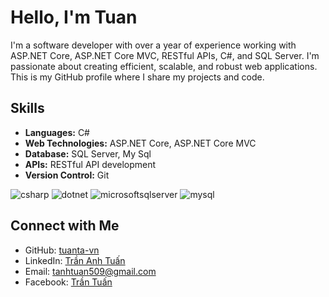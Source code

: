 # Hello, I'm Tuan

I'm a software developer with over a year of experience working with ASP.NET Core, ASP.NET Core MVC, RESTful APIs, C#, and SQL Server. I'm passionate about creating efficient, scalable, and robust web applications. This is my GitHub profile where I share my projects and code.

## Skills

- **Languages:** C#
- **Web Technologies:** ASP.NET Core, ASP.NET Core MVC
- **Database:** SQL Server, My Sql
- **APIs:** RESTful API development
- **Version Control:** Git

![csharp](https://img.shields.io/badge/csharp-000000?style=for-the-badge&logo=csharp&logoColor=white)
![dotnet](https://img.shields.io/badge/dotnet-000000?style=for-the-badge&logo=dotnet&logoColor=white)
![microsoftsqlserver](https://img.shields.io/badge/microsoftsqlserver-000000?style=for-the-badge&logo=microsoftsqlserver&logoColor=white)
![mysql](https://img.shields.io/badge/mysql-000000?style=for-the-badge&logo=mysql&logoColor=white)
## Connect with Me

- GitHub: [tuanta-vn](https://github.com/tuanta-vn)
- LinkedIn: [Trần Anh Tuấn](https://www.linkedin.com/in/tr%E1%BA%A7n-anh-tu%E1%BA%A5n-baa57a16a/)
- Email: tanhtuan509@gmail.com
- Facebook: [Trần Tuấn](https://www.facebook.com/tuantavn/)
